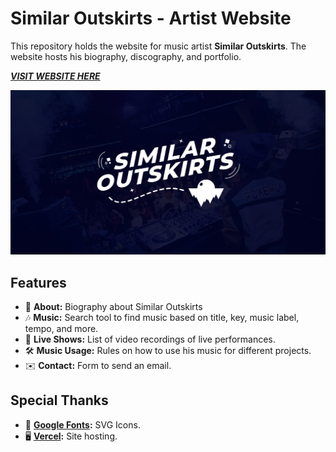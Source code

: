 # Similar Outskirts - Artist Website

This repository holds the website for music artist **Similar Outskirts**. The website hosts his biography, discography, and portfolio.

**_[VISIT WEBSITE HERE](https://similaroutskirts.vercel.app)_**

!["Similar Outskirts Website" Thumbnail](https://raw.githubusercontent.com/TroyKurniawan/Similar-Outskirts-Website-v1/main/public/thumbnail.jpg)

## Features

- 📖 **About:** Biography about Similar Outskirts
- 🎶 **Music:** Search tool to find music based on title, key, music label, tempo, and more.
- 🎥 **Live Shows:** List of video recordings of live performances.
- 🛠️ **Music Usage:** Rules on how to use his music for different projects.
- ✉️ **Contact:** Form to send an email.

## Special Thanks

- 👤 **[Google Fonts](https://fonts.google.com/icons):** SVG Icons.
- 🖥️ **[Vercel](https://vercel.com):** Site hosting.
